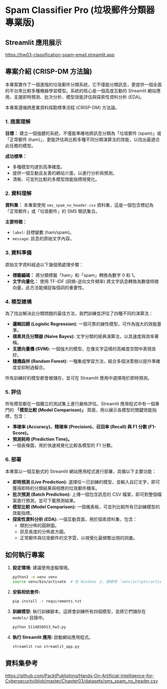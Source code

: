 # Spam Classifier Pro (垃圾郵件分類器專業版)

## Streamlit 應用展示
https://hw03-classification-spam-email.streamlit.app

## 專案介紹 (CRISP-DM 方法論)

本專案實作了一個進階的垃圾郵件分類系統，它不僅能分類訊息，更提供一個全面的平台來比較多種機器學習模型。系統的核心是一個高度互動的 Streamlit 網站應用，支援即時預測、批次分析、模型效能評估與探索性資料分析 (EDA)。

本專案遵循跨產業資料探勘標準流程 (CRISP-DM) 方法論。

### 1. 商業理解

**目標：** 建立一個強健的系統，不僅能準確地將訊息分類為「垃圾郵件 (spam)」或「正常郵件 (ham)」，更能評估與比較多種不同分類演算法的效能，以找出最適合此任務的模型。

**成功標準：**
*   多種模型均達到高準確度。
*   提供一個互動且友善的網站介面，以進行分析與預測。
*   清晰、可並列比較的多模型效能指標視覺化。

### 2. 資料理解

**資料集：** 本專案使用 `sms_spam_no_header.csv` 資料集，這是一個包含標記為「正常郵件」或「垃圾郵件」的 SMS 簡訊集合。

**主要特徵：**
*   `label`: 目標變數 (ham/spam)。
*   `message`: 訊息的原始文字內容。

### 3. 資料準備

原始文字資料經過以下幾個預處理步驟：
*   **標籤編碼：** 將分類標籤「ham」和「spam」轉換為數字 0 和 1。
*   **文字向量化：** 使用 TF-IDF (詞頻-逆向文件頻率) 將文字訊息轉換為數值特徵向量，此方法能捕捉每個詞的重要性。

### 4. 模型建構

為了找出解決此分類問題的最佳方法，我們訓練並評估了四種不同的演算法：

*   **邏輯回歸 (Logistic Regression):** 一個可靠的線性模型，可作為強大的效能基準。
*   **樸素貝氏分類器 (Naive Bayes):** 文字分類的經典演算法，以其速度與效率著稱。
*   **支援向量機 (SVM):** 一個強大的模型，在像文字這樣的高維度空間中表現良好。
*   **隨機森林 (Random Forest):** 一種集成學習方法，結合多個決策樹以提升準確度並抑制過擬合。

所有訓練好的模型都會被儲存，並可在 Streamlit 應用中選擇用於即時預測。

### 5. 評估

所有模型都在一個獨立的測試集上進行嚴格評估。Streamlit 應用程式中有一個專門的 **「模型比較 (Model Comparison)」** 頁面，用以展示各模型的關鍵效能指標，包含：

*   **準確率 (Accuracy)、精確率 (Precision)、召回率 (Recall) 與 F1 分數 (F1-Score)。**
*   **預測耗時 (Prediction Time)。**
*   一個長條圖，用於快速視覺化比較各模型的 F1 分數。

### 6. 部署

本專案以一個互動式的 Streamlit 網站應用程式進行部署，具備以下主要功能：

*   **即時預測 (Live Prediction):** 選擇任一已訓練的模型，並輸入自訂文字，即可獲得即時的分類結果與相應的垃圾郵件機率。
*   **批次預測 (Batch Prediction):** 上傳一個包含訊息的 CSV 檔案，即可對整個檔案進行預測，並可下載預測結果。
*   **模型比較 (Model Comparison):** 一個儀表板，可並列比較所有已訓練模型的效能指標。
*   **探索性資料分析 (EDA):** 一個互動頁面，用於探索資料集，包含：
    *   類別分佈的圓餅圖。
    *   訊息長度的分佈直方圖。
    *   正常郵件與垃圾郵件的文字雲，以視覺化最頻繁出現的詞彙。

## 如何執行專案

1.  **設定環境:**
    建議使用虛擬環境。
    ```bash
    python3 -m venv venv
    source venv/bin/activate  # 在 Windows 上，請使用 `venv\Scripts\activate`
    ```

2.  **安裝相依套件:**
    ```bash
    pip install -r requirements.txt
    ```

3.  **訓練模型:**
    執行訓練腳本。這將會訓練所有四個模型，並將它們儲存在 `models/` 目錄中。
    ```bash
    python 5114050013_hw3.py
    ```

4.  **執行 Streamlit 應用:**
    啟動網站應用程式。
    ```bash
    streamlit run streamlit_app.py
    ```

## 資料集參考
https://github.com/PacktPublishing/Hands-On-Artificial-Intelligence-for-Cybersecurity/blob/master/Chapter03/datasets/sms_spam_no_header.csv